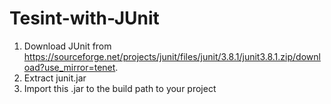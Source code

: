 # Tesint-with-JUnit

1. Download JUnit from https://sourceforge.net/projects/junit/files/junit/3.8.1/junit3.8.1.zip/download?use_mirror=tenet.
2. Extract junit.jar
3. Import this .jar to the build path to your project
